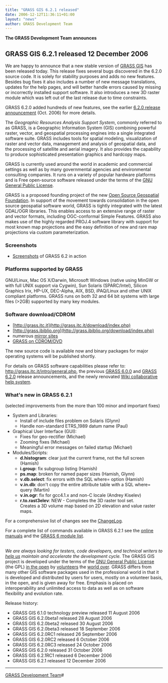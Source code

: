 ```yaml
---
title: "GRASS GIS 6.2.1 released"
date: 2006-12-12T11:36:11+01:00
layout: "news"
author: GRASS Development Team
---
```



**The GRASS Development Team announces**

GRASS GIS 6.2.1 released 12 December 2006
-----------------------------------------

We are happy to announce that a new stable version of [GRASS
GIS](http://grass.itc.it) has been released today. This release fixes
several bugs discovered in the 6.2.0 source code. It is solely for
stability purposes and adds no new features. Besides bug fixes it also
includes a number of new message translations, updates for the help
pages, and will better handle errors caused by missing or incorrectly
installed support software. It also introduces a new 3D raster module
which was left out of the last release due to time constraints.

GRASS 6.2.0 added hundreds of new features, see the earlier [6.2.0
release announcement](http://grass.itc.it/announces/announce_grass620.html)
(Oct. 2006) for more details.

The *Geographic Resources Analysis Support System*, commonly referred to
as GRASS, is a Geographic Information System (GIS) combining powerful
raster, vector, and geospatial processing engines into a single
integrated software suite. GRASS includes tools for spatial modeling,
visualization of raster and vector data, management and analysis of
geospatial data, and the processing of satellite and aerial imagery. It
also provides the capability to produce sophisticated presentation
graphics and hardcopy maps.

GRASS is currently used around the world in academic and commercial
settings as well as by many governmental agencies and environmental
consulting companies. It runs on a variety of popular hardware platforms
and is Free open-source software released under the terms of the [GNU
General Public License](http://www.gnu.org/copyleft/gpl.html).

GRASS is a proposed founding project of the new [Open Source Geospatial
Foundation](http://www.osgeo.org/). In support of the movement towards
consolidation in the open source geospatial software world, GRASS is
tightly integrated with the latest GDAL/OGR libraries. This enables
access to an extensive range of raster and vector formats, including
OGC-conformal Simple Features. GRASS also makes use of the highly
regarded PROJ.4 software library with support for most known map
projections and the easy definition of new and rare map projections via
custom parameterization.

### Screenshots

-   [Screenshots](http://grass.itc.it/grass62/screenshots/index.php) of
    GRASS 6.2 in action

### Platforms supported by GRASS

GNU/Linux, Mac OS X/Darwin, Microsoft Windows (native using MinGW or
with full UNIX support via Cygwin), Sun Solaris (SPARC/Intel), Silicon
Graphics Irix, HP-UX, DEC-Alpha, AIX, BSD, iPAQ/Linux and other UNIX
compliant platforms. GRASS runs on both 32 and 64 bit systems with large
files (\>2GB) supported by many key modules.

### Software download/CDROM

-   [http://grass.itc.it](http://grass.itc.it/download/index.php)
-   [http://grass.ibiblio.org](http://grass.ibiblio.org/download/index.php)
-   numerous [mirror sites](http://grass.itc.it/mirrors.php)
-   [GRASS on CDROM/DVD](http://grass.itc.it/download/cdrom.php)

The new source code is available now and binary packages for major
operating systems will be published shortly.

For details on GRASS software capabilities please refer to:
<http://grass.itc.it/intro/general.php>, the previous [GRASS
6.0.0](announce_grass600.html) and [GRASS
6.2.0](http://grass.itc.it/announces/announce_grass620.html) release
announcements, and the newly renovated [Wiki collaborative help
system](http://grass.osgeo.org/wiki/Main_Page).

### What's new in GRASS 6.2.1

(selected improvements from the more than 100 minor and important fixes)

-   System and Libraries:
    -   Install of include files problem on Solaris (Glynn)
    -   Handle non-standard ETRS\_1989 datum name (Paul)
-   Graphical User Interface (GUI):
    -   Fixes for geo-rectifier (Michael)
    -   Zooming fixes (Michael)
    -   Meaningful error messages on failed startup (Michael)
-   Modules/Scripts:
    -   **d.histogram**: clear just the current frame, not the full
        screen (Hamish)
    -   **i.group**: fix subgroup listing (Hamish)
    -   **ps.map**: broken for named paper sizes (Hamish, Glynn)
    -   **v.db.select**: fix errors with the SQL where= option (Hamish)
    -   **v.in.db**: don\'t copy the entire attribute table with a SQL
        where= query (Martin)
    -   **v.in.ogr**: fix for gcc4.1.x and non-C locale (Andrey Kiselev)
    -   **r.to.rast3elev**: NEW - Completes the 3D raster tool
        set.\
        Creates a 3D volume map based on 2D elevation and value raster
        maps.

For a comprehensive list of changes see the
[ChangeLog](http://grass.itc.it/grass62/source/ChangeLog_6.2.1.gz).

For a complete list of commands available in GRASS 6.2.1 see the [online
manuals](http://grass.itc.it/grass62/manuals/html62_user/index.html) and
the [GRASS 6 module
list](http://grass.itc.it/gdp/grassmanuals/grass63_module_list.pdf).

\
*We are always looking for testers, code developers, and technical
writers to [help us](http://grass.itc.it/devel/index.php) maintain and
accelerate the development cycle.* The GRASS GIS project is developed
under the terms of the [GNU General Public
License](http://www.gnu.org/copyleft/gpl.html) (the GPL) [in the
open](http://grass.itc.it/devel/index.php) by
[volunteers](http://grass.itc.it/community/index.php) the [world
over](http://mapserver.gdf-hannover.de/grassusers/map.phtml). GRASS
differs from many other GIS software packages used in the professional
world in that it is developed and distributed by users for users, mostly
on a volunteer basis, in the open, and is given away for free. Emphasis
is placed on interoperability and unlimited access to data as well as on
software flexibility and evolution rate.

Release history:

-   GRASS GIS 6.1.0 technology preview released 11 August 2006
-   GRASS GIS 6.2.0beta1 released 28 August 2006
-   GRASS GIS 6.2.0beta2 released 30 August 2006
-   GRASS GIS 6.2.0beta3 released 18 September 2006
-   GRASS GIS 6.2.0RC1 released 26 September 2006
-   GRASS GIS 6.2.0RC2 released 6 October 2006
-   GRASS GIS 6.2.0RC3 released 24 October 2006
-   GRASS GIS 6.2.0 released 31 October 2006
-   GRASS GIS 6.2.1RC1 released 6 December 2006
-   GRASS GIS 6.2.1 released 12 December 2006

------------------------------------------------------------------------

[GRASS Development Team](http://grass.itc.it/community/team.php)#
